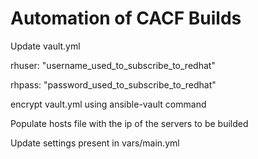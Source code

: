 # Automation of CACF Builds

Update vault.yml

rhuser: "username_used_to_subscribe_to_redhat"

rhpass: "password_used_to_subscribe_to_redhat"

encrypt vault.yml using ansible-vault command 

Populate hosts file with the ip of the servers to be builded

Update settings present in vars/main.yml

 
